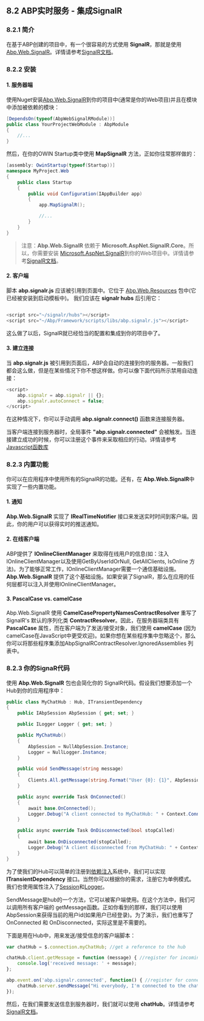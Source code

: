 ## 8.2 ABP实时服务 - 集成SignalR

### 8.2.1 简介

在基于ABP创建的项目中，有一个很容易的方式使用 **SignalR**，那就是使用 [Abp.Web.SignalR](http://www.nuget.org/packages/Abp.Web.SignalR)。详情请参考[SignalR文档](http://www.asp.net/signalr)。

### 8.2.2 安装

#### 1. 服务器端

使用Nuget安装[Abp.Web.SignalR](http://www.nuget.org/packages/Abp.Web.SignalR)到你的项目中(通常是你的Web项目)并且在模块中添加被依赖的模块：

```csharp
[DependsOn(typeof(AbpWebSignalRModule))]
public class YourProjectWebModule : AbpModule
{
    //...
}
```

然后，在你的OWIN Startup类中使用 **MapSignalR**  方法，正如你往常那样做的：

```csharp
[assembly: OwinStartup(typeof(Startup))]
namespace MyProject.Web
{
    public class Startup
    {
        public void Configuration(IAppBuilder app)
        {
            app.MapSignalR();

            //...
        }
    }
}
```

>注意：**Abp.Web.SignalR** 依赖于 **Microsoft.AspNet.SignalR.Core**。所以，你需要安装 [Microsoft.AspNet.SignalR](https://www.nuget.org/packages/Microsoft.AspNet.SignalR)到你的Web项目中。详情请参考[SignalR文档](http://www.asp.net/signalr)。

#### 2. 客户端

脚本 **abp.signalr.js** 应该被引用到页面中。它位于 [Abp.Web.Resources](https://www.nuget.org/packages/Abp.Web.Resources) 包中(它已经被安装到启动模板中)。
我们应该在 **signalr hubs** 后引用它：

```javascript

<script src="~/signalr/hubs"></script>
<script src="~/Abp/Framework/scripts/libs/abp.signalr.js"></script>

```

这么做了以后，SignalR就已经恰当的配置和集成到你的项目中了。

#### 3. 建立连接

当 **abp.signalr.js** 被引用到页面后，ABP会自动的连接到你的服务器。一般我们都会这么做，但是在某些情况下你不想这样做。你可以像下面代码所示禁用自动连接：

```javascript
<script>
    abp.signalr = abp.signalr || {};
    abp.signalr.autoConnect = false;
</script>
```

在这种情况下，你可以手动调用 **abp.signalr.connect()** 函数来连接服务器。

当客户端连接到服务器时，全局事件 **"abp.signalr.connected"** 会被触发。当连接建立成功的时候，你可以注册这个事件来采取相应的行动。详情请参考[Javascript函数库](Abp/6.6ABP表现层-Javascript函数库.md)

### 8.2.3 内置功能

你可以在应用程序中使用所有的SignalR的功能。还有，在 **Abp.Web.SignalR**中实现了一些内置功能。

#### 1. 通知

**Abp.Web.SignalR** 实现了 **IRealTimeNotifier** 接口来发送实时时间到客户端。因此，你的用户可以获得实时的推送通知。

#### 2. 在线客户端

ABP提供了 **IOnlineClientManager** 来取得在线用户的信息(如：注入IOnlineClientManager以及使用GetByUserIdOrNull, GetAllClients, IsOnline 方法)。为了能够正常工作，IOnlineClientManager需要一个通信基础设施。**Abp.Web.SignalR** 提供了这个基础设施。如果安装了SignalR，那么在应用的任何层都可以注入并使用IOnlineClientManager。

#### 3. PascalCase vs. camelCase

Abp.Web.SignalR 使用 **CamelCasePropertyNamesContractResolver** 重写了 SignalR's 默认的序列化类 **ContractResolver**。因此，在服务器端类具有 **PascalCase** 属性，而在客户端为了发送/接受对象，我们使用 **camelCase** (因为camelCase在JavaScript中更受欢迎)。如果你想在某些程序集中忽略这个，那么你可以将那些程序集添加AbpSignalRContractResolver.IgnoredAssemblies 列表中。

### 8.2.3 你的SignaR代码

使用 **Abp.Web.SignalR** 包也会简化你的 SignalR代码。假设我们想要添加一个Hub到你的应用程序中：

```csharp
public class MyChatHub : Hub, ITransientDependency
{
    public IAbpSession AbpSession { get; set; }

    public ILogger Logger { get; set; }

    public MyChatHub()
    {
        AbpSession = NullAbpSession.Instance;
        Logger = NullLogger.Instance;
    }

    public void SendMessage(string message)
    {
        Clients.All.getMessage(string.Format("User {0}: {1}", AbpSession.UserId, message));
    }

    public async override Task OnConnected()
    {
        await base.OnConnected();
        Logger.Debug("A client connected to MyChatHub: " + Context.ConnectionId);
    }

    public async override Task OnDisconnected(bool stopCalled)
    {
        await base.OnDisconnected(stopCalled);
        Logger.Debug("A client disconnected from MyChatHub: " + Context.ConnectionId);
    }
}
```

为了使我们的Hub可以简单的注册到[依赖注入](Abp/2.1ABP公共结构-依赖注入.md)系统中，我们可以实现 **ITransientDependency** 接口。当然你可以根据你的需求，注册它为单例模式。我们也使用属性注入了[Session](Abp/2.2ABP公共结构-会话管理.md)和[Logger](Abp/2.4ABP公共结构-日志管理.md)。

SendMessage是hub的一个方法，它可以被客户端使用。在这个方法中，我们可以调用所有客户端的 getMessage函数。正如你看到的那样，我们可以使用AbpSession来获得当前的用户id(如果用户已经登录)。为了演示，我们也重写了 OnConnected 和 OnDisconnected，实际这里是不需要的。

下面是用在Hub中，用来发送/接受信息的客户端脚本：

```javascript
var chatHub = $.connection.myChatHub; //get a reference to the hub

chatHub.client.getMessage = function (message) { //register for incoming messages
    console.log('received message: ' + message);
};

abp.event.on('abp.signalr.connected', function() { //register for connect event
    chatHub.server.sendMessage("Hi everybody, I'm connected to the chat!"); //send a message to the server
});
```
然后，在我们需要发送信息到服务器时，我们就可以使用 **chatHub**。详情请参考[SignalR文档](http://www.asp.net/signalr)。





